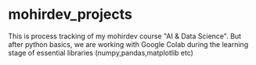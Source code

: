 # mohirdev_projects
This is process tracking of my mohirdev course "AI &amp; Data Science". But after python basics, we are working with Google Colab during the learning stage of essential libraries (numpy,pandas,matplotlib etc)
